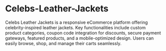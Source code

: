 # Celebs-Leather-Jackets
Celebs Leather Jackets is a responsive eCommerce platform offering celebrity-inspired leather jackets. Key functionalities include custom product categories, coupon code integration for discounts, secure payment gateways, featured products, and a mobile-optimized design. Users can easily browse, shop, and manage their carts seamlessly.
